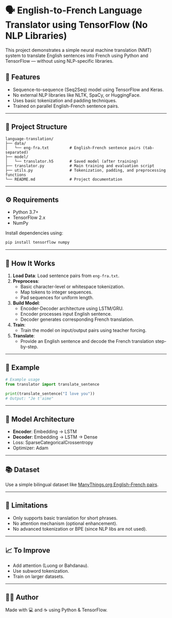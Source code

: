 # 🗣️ English-to-French Language Translator using TensorFlow (No NLP Libraries)

This project demonstrates a simple neural machine translation (NMT) system to translate English sentences into French using Python and TensorFlow — without using NLP-specific libraries.

## 📌 Features

- Sequence-to-sequence (Seq2Seq) model using TensorFlow and Keras.
- No external NLP libraries like NLTK, SpaCy, or HuggingFace.
- Uses basic tokenization and padding techniques.
- Trained on parallel English-French sentence pairs.

---

## 📁 Project Structure

```
language-translation/
├── data/
│   └── eng-fra.txt         # English-French sentence pairs (tab-separated)
├── model/
│   └── translator.h5       # Saved model (after training)
├── translator.py           # Main training and evaluation script
├── utils.py                # Tokenization, padding, and preprocessing functions
└── README.md               # Project documentation
```

---

## ⚙️ Requirements

- Python 3.7+
- TensorFlow 2.x
- NumPy

Install dependencies using:

```bash
pip install tensorflow numpy
```

---

## 🔄 How It Works

1. **Load Data**: Load sentence pairs from `eng-fra.txt`.
2. **Preprocess**:
   - Basic character-level or whitespace tokenization.
   - Map tokens to integer sequences.
   - Pad sequences for uniform length.
3. **Build Model**:
   - Encoder-Decoder architecture using LSTM/GRU.
   - Encoder processes input English sentence.
   - Decoder generates corresponding French translation.
4. **Train**:
   - Train the model on input/output pairs using teacher forcing.
5. **Translate**:
   - Provide an English sentence and decode the French translation step-by-step.

---

## 🚀 Example

```python
# Example usage
from translator import translate_sentence

print(translate_sentence("I love you"))
# Output: "Je t'aime"
```

---

## 🧠 Model Architecture

- **Encoder**: Embedding → LSTM
- **Decoder**: Embedding → LSTM → Dense
- Loss: SparseCategoricalCrossentropy
- Optimizer: Adam

---

## 📚 Dataset

Use a simple bilingual dataset like [ManyThings.org English-French pairs](https://www.manythings.org/anki/).

---

## 🛑 Limitations

- Only supports basic translation for short phrases.
- No attention mechanism (optional enhancement).
- No advanced tokenization or BPE (since NLP libs are not used).

---

## 📈 To Improve

- Add attention (Luong or Bahdanau).
- Use subword tokenization.
- Train on larger datasets.

---

## 🧑‍💻 Author

Made with 💻 and ☕ using Python & TensorFlow.

